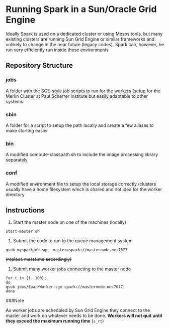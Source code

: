 # Running Spark in a Sun/Oracle Grid Engine

Ideally Spark is used on a dedicated cluster or using Mesos tools, but many existing clusters are running Sun Grid Engine or similar frameworks and unlikely to change in the near future (legacy codes). Spark can, however, be run very efficiently run inside these environments

## Repository Structure

### jobs
A folder with the SGE-style job scripts to run for the workers (setup for the Merlin Cluster at Paul Scherrer Institute but easily adaptable to other systems

### sbin
A folder for a script to setup the path locally and create a few aliases to make starting easier

### bin
A modified compute-classpath.sh to include the image processing library separately 

### conf
A modified environment file to setup the local storage correctly (clusters usually have a home filesystem which is shared and not idea for the worker directory


## Instructions

1. Start the master node on one of the machines (locally)
```
start-master.sh
```

1. Submit the code to run to the queue management system
```
qsub mysparkjob.sge -master=spark://masternode.me:7077
``` 
~~(replace masta.me accordingly)~~


1. Submit many worker jobs connecting to the master node
```
for i in {1..100}; 
do 
qsub jobs/SparkWorker.sge spark://masternode.me:7077; 
done
```

###Note

As worker jobs are scheduled by Sun Grid Engine they connect to the master and work on whatever needs to be done. __Workers will not quit until they exceed the maximum running time__ (```s_rt```)
